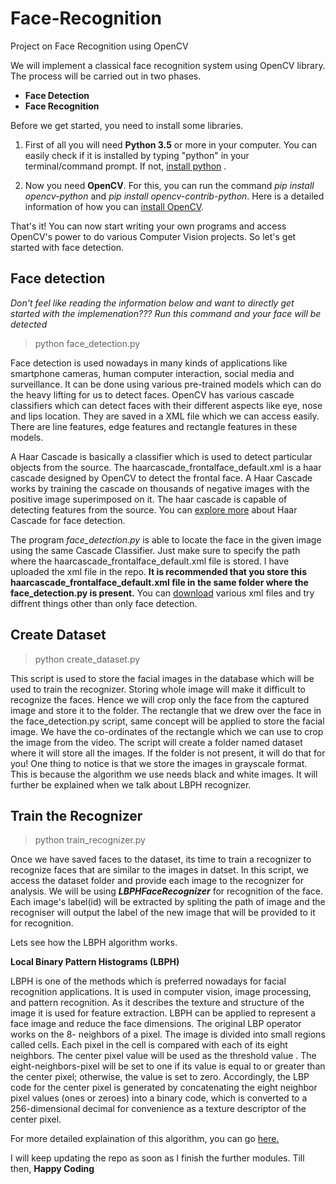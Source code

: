 # Face-Recognition

Project on Face Recognition using OpenCV

We will implement a classical face recognition system using OpenCV library. The process will be carried out in two phases.

  - **Face Detection**
  - **Face Recognition**
  
Before we get started, you need to install some libraries. 

1. First of all you will need **Python 3.5** or more in your computer. You can easily check if it is installed by typing "python" in your terminal/command prompt. If not, [install python](https://www.python.org/downloads/) .

2. Now you need **OpenCV**. For this, you can run the command *pip install opencv-python* and *pip install opencv-contrib-python*. Here is a detailed information of how you can [install OpenCV](https://pypi.org/project/opencv-python/).

That's it! You can now start writing your own programs and access OpenCV's power to do various Computer Vision projects. So let's get started with face detection.

## Face detection 

*Don't feel like reading the information below and want to directly get started with the implemenation??? Run this command and your face will be detected*

> python face_detection.py

Face detection is used nowadays in many kinds of applications like smartphone cameras, human computer interaction, social media and surveillance. It can be done using various pre-trained models which can do the heavy lifting for us to detect faces. OpenCV has various cascade classifiers which can detect faces with their different aspects like eye, nose and lips location. They are saved in a  XML file which we can access easily. There are line features, edge features and rectangle features in these models.

A Haar Cascade is basically a classifier which is used to detect particular objects from the source. The haarcascade_frontalface_default.xml is a haar cascade designed by OpenCV to detect the frontal face. A Haar Cascade works by training the cascade on thousands of negative images with the positive image superimposed on it. The haar cascade is capable of detecting features from the source. You can [explore more](
https://docs.opencv.org/3.4.3/d7/d8b/tutorial_py_face_detection.html) about Haar Cascade for face detection.

The program *face_detection.py* is able to locate the face in the given image using the same Cascade Classifier. Just make sure to specify the path where the haarcascade_frontalface_default.xml file is stored. I have uploaded the xml file in the repo. **It is recommended that you store this haarcascade_frontalface_default.xml file in the same folder where the face_detection.py is present.** You can [download](https://github.com/opencv/opencv/tree/master/data/haarcascades) various xml files and try diffrent things other than only face detection.

## Create Dataset

> python create_dataset.py

This script is used to store the facial images in the database which will be used to train the recognizer. Storing whole image will make it difficult to recognize the faces. Hence we will crop only the face from the captured image and store it to the folder. The rectangle that we drew over the face in the face_detection.py script, same concept will be applied to store the facial image. We have the co-ordinates of the rectangle which we can use to crop the image from the video. The script will create a folder named dataset where it will store all the images. If the folder is not present, it will do that for you!
One thing to notice is that we store the images in grayscale format. This is because the algorithm we use needs black and white images. It will further be explained when we talk about LBPH recognizer.

## Train the Recognizer

> python train_recognizer.py

Once we have saved faces to the dataset, its time to train a recognizer to recognize faces that are similar to the images in datset. In this script, we access the dataset folder and provide each image to the recognizer for analysis. We will be using ***LBPHFaceRecognizer*** for recognition of the face. Each image's label(id) will be extracted by spliting the path of image and the recogniser will output the label of the new image that will be provided to it for recognition. 

Lets see how the LBPH algorithm works.

**Local Binary Pattern Histograms (LBPH)**

 LBPH is one of the methods which is preferred nowadays for facial recognition applications. It is used in computer vision, image processing, and pattern recognition. As it describes the texture and structure of the image it is used for feature extraction. LBPH can be applied to represent a face image and reduce the face dimensions.
The original LBP operator works on the 8- neighbors of a pixel. The image is divided into small regions called cells. Each pixel in the cell is compared with each of its eight neighbors. The center pixel value will be used as the threshold value . The eight-neighbors-pixel will be set to one if its value is equal to or greater than the center pixel; otherwise, the value is set to zero. Accordingly, the LBP code for the center pixel is generated by concatenating the eight neighbor pixel values (ones or zeroes) into a binary code, which is converted to a 256-dimensional decimal for convenience as a texture descriptor of the center pixel.

For more detailed explaination of this algorithm, you can go [here.](https://towardsdatascience.com/face-recognition-how-lbph-works-90ec258c3d6b)


 I will keep updating the repo as soon as I finish the further modules. Till then, **Happy Coding**
